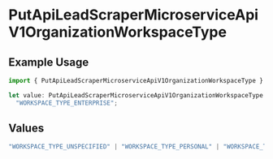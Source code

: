 # PutApiLeadScraperMicroserviceApiV1OrganizationWorkspaceType

## Example Usage

```typescript
import { PutApiLeadScraperMicroserviceApiV1OrganizationWorkspaceType } from "oppulence-backend-sdk/models/operations";

let value: PutApiLeadScraperMicroserviceApiV1OrganizationWorkspaceType =
  "WORKSPACE_TYPE_ENTERPRISE";
```

## Values

```typescript
"WORKSPACE_TYPE_UNSPECIFIED" | "WORKSPACE_TYPE_PERSONAL" | "WORKSPACE_TYPE_TEAM" | "WORKSPACE_TYPE_ENTERPRISE"
```